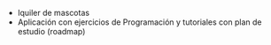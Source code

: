 - lquiler de mascotas
- Aplicación con ejercicios de Programación y tutoriales con plan de estudio (roadmap)

